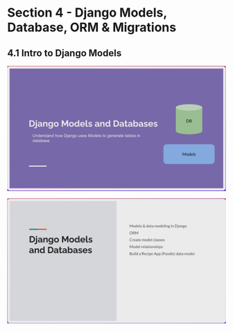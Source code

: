 # Section 4 - Django Models, Database, ORM & Migrations



## 4.1 Intro to Django Models

![intro-Models](assets/4.1-1-Intro-to-Models.png)

![intro-Models](assets/4.1-2-Intro-to-Models.png)